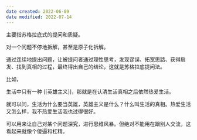 ```yaml
---
date created: 2022-06-09
date modified: 2022-07-14
---
```


主要指苏格拉底式的提问和质疑。

对一个问题不停地拆解，甚至是原子化拆解。

通过连续地提出问题，让被提问者通过理性思考，发现谬误、拓宽思路、获得启发、找到真相的过程，最终得出自己的结论，这就是苏格拉底提问法。

比如，

生活中只有一种 [[英雄主义]]，那就是在认清生活真相之后依然热爱生活。

就可以问，生活为什么要当英雄，英雄主义是什么？什么叫生活的真相。热爱生活又怎么样，我不热爱生活我也过得很好。

可以用来让自己对某个问题深究，进行思维风暴。但绝对不能用在跟别人交流，这看起来就像个傻逼和杠精。

